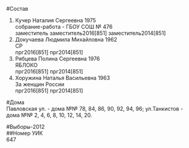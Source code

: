 #Состав  
1. Кучер Наталия Сергеевна 1975  
    собрание-работа - ГБОУ СОШ № 476  
    заместитель заместитель2016[851] заместитель2014[851]  
2. Докучаева Людмила Михайловна 1962  
    СР  
    прг2016[851] прг2014[851]  
3. Рябцева Полина Сергеевна 1976  
    ЯБЛОКО  
    прг2016[851] прг2014[851]  
4. Хоружина Наталья Васильевна 1963  
    За женщин России  
    прг2016[851] прг2014[851]  
  
#Дома  
Павловская ул. - дома №№ 78, 84, 86, 90, 92, 94, 96; ул.Танкистов - дома №№ 2, 4, 6, 8, 10, 12, 14, 20.  
  
#Выборы-2012  
##Номер УИК  
647  
